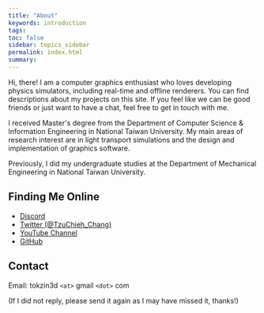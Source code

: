 ```yaml
---
title: "About"
keywords: introduction
tags: 
toc: false
sidebar: topics_sidebar
permalink: index.html
summary: 
---
```


Hi, there! I am a computer graphics enthusiast who loves developing physics simulators, including real-time and offline renderers. You can find descriptions about my projects on this site. If you feel like we can be good friends or just want to have a chat, feel free to get in touch with me.

I received Master's degree from the Department of Computer Science & Information Engineering in National Taiwan University. My main areas of research interest are in light transport simulations and the design and implementation of graphics software.

Previously, I did my undergraduate studies at the Department of Mechanical Engineering in National Taiwan University.

## Finding Me Online

* [Discord](https://discord.gg/tqkdSDt)
* [Twitter (@TzuChieh_Chang)](https://twitter.com/TzuChieh_Chang)
* [YouTube Channel](https://www.youtube.com/channel/UCKdlogjqjuFsuv06wajp-2g)
* [GitHub](https://github.com/TzuChieh)

## Contact

Email: tokzin3d `<at>` gmail `<dot>` com

(If I did not reply, please send it again as I may have missed it, thanks!)
